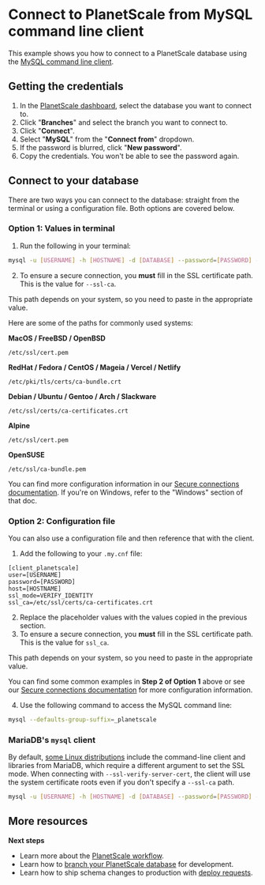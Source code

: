 # Connect to PlanetScale from MySQL command line client

This example shows you how to connect to a PlanetScale database using the [MySQL command line client](https://dev.mysql.com/doc/refman/8.0/en/mysql.html).

## Getting the credentials

1. In the [PlanetScale dashboard](https://app.planetscale.com), select the database you want to connect to.
2. Click "**Branches**" and select the branch you want to connect to.
3. Click "**Connect**".
4. Select "**MySQL**" from the "**Connect from**" dropdown.
5. If the password is blurred, click "**New password**".
6. Copy the credentials. You won't be able to see the password again.

## Connect to your database

There are two ways you can connect to the database: straight from the terminal or using a configuration file. Both options are covered below.

### Option 1: Values in terminal

1. Run the following in your terminal:

```bash
mysql -u [USERNAME] -h [HOSTNAME] -d [DATABASE] --password=[PASSWORD] --ssl-mode=VERIFY_IDENTITY --ssl-ca=[CERT_PATH]
```

2. To ensure a secure connection, you **must** fill in the SSL certificate path. This is the value for `--ssl-ca`.

This path depends on your system, so you need to paste in the appropriate value.

Here are some of the paths for commonly used systems:

**MacOS / FreeBSD / OpenBSD**

```
/etc/ssl/cert.pem
```

**RedHat / Fedora / CentOS / Mageia / Vercel / Netlify**

```
/etc/pki/tls/certs/ca-bundle.crt
```

**Debian / Ubuntu / Gentoo / Arch / Slackware**

```
/etc/ssl/certs/ca-certificates.crt
```

**Alpine**

```
/etc/ssl/cert.pem
```

**OpenSUSE**

```
/etc/ssl/ca-bundle.pem
```

You can find more configuration information in our [Secure connections documentation](https://planetscale.com/docs/concepts/secure-connections#ca-root-configuration). If you're on Windows, refer to the "Windows" section of that doc.

### Option 2: Configuration file

You can also use a configuration file and then reference that with the client.

1. Add the following to your `.my.cnf` file:

```
[client_planetscale]
user=[USERNAME]
password=[PASSWORD]
host=[HOSTNAME]
ssl_mode=VERIFY_IDENTITY
ssl_ca=/etc/ssl/certs/ca-certificates.crt
```

2. Replace the placeholder values with the values copied in the previous section.
3. To ensure a secure connection, you **must** fill in the SSL certificate path. This is the value for `ssl_ca`.

This path depends on your system, so you need to paste in the appropriate value.

You can find some common examples in **Step 2 of Option 1** above or see our [Secure connections documentation](https://planetscale.com/docs/concepts/secure-connections#ca-root-configuration) for more configuration information.

4. Use the following command to access the MySQL command line:
```bash
mysql --defaults-group-suffix=_planetscale
```

### MariaDB's `mysql` client

By default, [some Linux distributions](https://mariadb.com/kb/en/distributions-which-include-mariadb/) include the command-line client and libraries from MariaDB, which require a different argument to set the SSL mode. When connecting with `--ssl-verify-server-cert`, the client will use the system certificate roots even if you don't specify a `--ssl-ca` path.

```bash
mysql -u [USERNAME] -h [HOSTNAME] -d [DATABASE] --password=[PASSWORD] --ssl-verify-server-cert
```

## More resources

**Next steps**

- Learn more about the [PlanetScale workflow](https://planetscale.com/docs/concepts/planetscale-workflow).
- Learn how to [branch your PlanetScale database](https://planetscale.com/docs/concepts/branching) for development.
- Learn how to ship schema changes to production with [deploy requests](https://planetscale.com/docs/concepts/deploy-requests).
